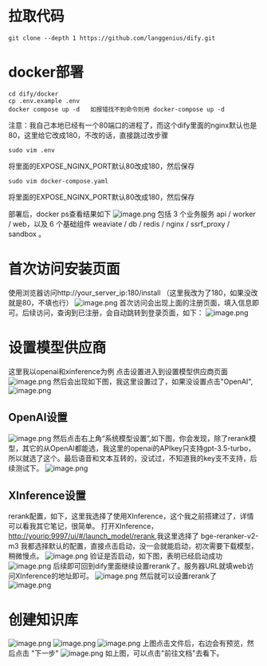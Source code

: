 # 拉取代码

```git
git clone --depth 1 https://github.com/langgenius/dify.git
```

# docker部署

```shell
cd dify/docker
cp .env.example .env
docker compose up -d   如报错找不到命令则用 docker-compose up -d
```
注意：我自己本地已经有一个80端口的进程了，而这个dify里面的nginx默认也是80，这里给它改成180，不改的话，直接跳过改步骤

```shell
sudo vim .env
```
将里面的EXPOSE_NGINX_PORT默认80改成180，然后保存
```shell
sudo vim docker-compose.yaml
```
将里面的EXPOSE_NGINX_PORT默认80改成180，然后保存

部署后，docker ps查看结果如下
![image.png](https://gitee.com/hxc8/images10/raw/master/img/202408261429323.png)
包括 3 个业务服务 api / worker / web，以及 6 个基础组件 weaviate / db / redis / nginx / ssrf_proxy / sandbox 。

# 首次访问安装页面
使用浏览器访问http://your_server_ip:180/install  （这里我改为了180，如果没改就是80，不填也行）
![image.png](https://gitee.com/hxc8/images10/raw/master/img/202408261435342.png)
首次访问会出现上面的注册页面，填入信息即可。后续访问，查询到已注册，会自动跳转到登录页面，如下：
![image.png](https://gitee.com/hxc8/images10/raw/master/img/202408261436556.png)
# 设置模型供应商
这里我以openai和xinference为例
点击设置进入到设置模型供应商页面
![image.png](https://gitee.com/hxc8/images10/raw/master/img/202408261439254.png)
然后会出现如下图，我这里设置过了，如果没设置点击"OpenAI",![image.png](https://gitee.com/hxc8/images10/raw/master/img/202408261450683.png)
## OpenAI设置
![image.png](https://gitee.com/hxc8/images10/raw/master/img/202408261450732.png)
然后点击右上角“系统模型设置”,如下图，你会发现，除了rerank模型，其它的从OpenAI都能选，我这里的openai的APIkey只支持gpt-3.5-turbo，所以就选了这个。最后语音和文本互转的，没试过，不知道我的key支不支持，后续测试下。
![image.png](https://gitee.com/hxc8/images10/raw/master/img/202408261452708.png)
## XInference设置
rerank配置，如下，这里我选择了使用XInference，这个我之前搭建过了，详情可以看我其它笔记，很简单。
打开XInference，[http://yourip:9997/ui/#/launch_model/rerank](http://yourip:9997/ui/#/launch_model/rerank),我这里选择了 bge-reranker-v2-m3
我都选择默认的配置，直接点击启动，没一会就能启动，初次需要下载模型，稍微慢点。
![image.png](https://gitee.com/hxc8/images10/raw/master/img/202408261457920.png)
验证是否启动，如下图，表明已经启动成功
![image.png](https://gitee.com/hxc8/images10/raw/master/img/202408261458546.png)
后续即可回到dify里面继续设置rerank了。服务器URL就填web访问XInference的地址即可。
![image.png](https://gitee.com/hxc8/images10/raw/master/img/202408261501958.png)
然后就可以设置rerank了
![image.png](https://gitee.com/hxc8/images10/raw/master/img/202408261502631.png)
# 创建知识库
![image.png](https://gitee.com/hxc8/images10/raw/master/img/202408261528646.png)
![image.png](https://gitee.com/hxc8/images10/raw/master/img/202408261532934.png)
![image.png](https://gitee.com/hxc8/images10/raw/master/img/202408261637137.png)
上图点击文件后，右边会有预览，然后点击 "下一步"
![image.png](https://gitee.com/hxc8/images9/raw/master/img/202408262008198.png)
如上图，可以点击"前往文档"去看下。